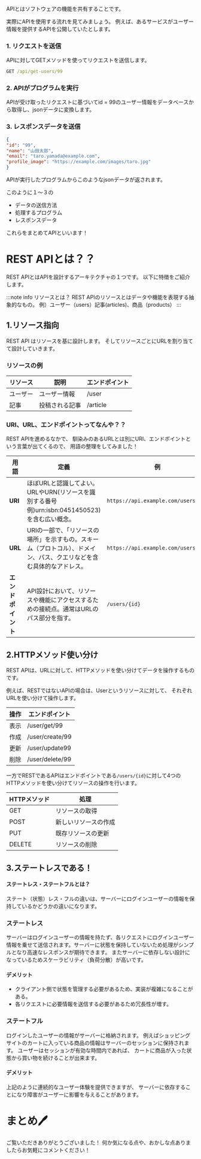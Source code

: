 
APIとはソフトウェアの機能を共有することです。

実際にAPIを使用する流れを見てみましょう。
例えば、あるサービスがユーザー情報を提供するAPIを公開していたとします。

### 1. リクエストを送信

APIに対してGETメソッドを使ってリクエストを送信します。

```cmd
GET /api/get-users/99
```

### 2. APIがプログラムを実行

APIが受け取ったリクエストに基づいてid = 99のユーザー情報をデータベースから取得し、jsonデータに変換します。

### 3. レスポンスデータを送信

```json
{
"id": "99",
"name": "山田太郎",
"email": "taro.yamada@example.com",
"profile_image": "https://example.com/images/taro.jpg"
}
```

APIが実行したプログラムからこのようなjsonデータが返されます。

このように１～３の

- データの送信方法
- 処理するプログラム
- レスポンスデータ

これらをまとめてAPIといいます！


# REST APIとは？？

REST APIとはAPIを設計するアーキテクチャの１つです。
以下に特徴をご紹介します。

:::note info
リソースとは？
REST APIのリソースとはデータや機能を表現する抽象的なもの。
例）ユーザー（users）記事(articles)、商品（products）
:::

## 1.リソース指向

REST API はリソースを基に設計します。
そしてリソースごとにURLを割り当てて設計していきます。

### リソースの例

| リソース | 説明         | エンドポイント |
|----------|--------------|----------------|
| ユーザー | ユーザー情報 | /user          |
| 記事     | 投稿される記事 | /article       |



### URI、URL、エンドポイントってなんや？？

REST APIを進めるなかで、
馴染みのあるURLとは別にURI、エンドポイントという言葉が出てくるので、
用語の整理をしてみました！

| **用語**       | **定義**                                                                                     | **例**                                 |
|----------------|---------------------------------------------------------------------------------------------|---------------------------------------|
| **URI**       | ほぼURLと認識してよい。URLやURN(リソースを識別する番号 例)urn:isbn:0451450523)を含む広い概念。                              | `https://api.example.com/users/123`   |
| **URL**       | URIの一部で、「リソースの場所」を示すもの。スキーム（プロトコル）、ドメイン、パス、クエリなどを含む具体的なアドレス。 | `https://api.example.com/users/123`   |
| **エンドポイント** | API設計において、リソースや機能にアクセスするための接続点。通常はURLのパス部分を指す。                | `/users/{id}`                         |


## 2.HTTPメソッド使い分け


REST APIは、URLに対して、HTTPメソッドを使い分けてデータを操作するものです。

例えば、RESTではないAPIの場合は、Userというリソースに対して、
それぞれURLを使い分けて操作します。

| 操作   | エンドポイント         |
|--------|------------------------|
| 表示   | /user/get/99           |
| 作成   | /user/create/99        |
| 更新   | /user/update99         |
| 削除   | /user/delete/99        |

一方でRESTであるAPIはエンドポイントである`/users/{id}`に対して4つのHTTPメソッドを使い分けてリソースの操作を行います。

| HTTPメソッド | 処理                   |
|--------------|------------------------|
| GET          | リソースの取得         |
| POST         | 新しいリソースの作成   |
| PUT          | 既存リソースの更新     |
| DELETE       | リソースの削除         |


## 3.ステートレスである！

#### ステートレス・ステートフルとは？

ステート（状態）レス・フルの違いは、サーバーにログインユーザーの情報を保持しているかどうかの違いになります。


### ステートレス

サーバーはログインユーザーの情報を持たず、各リクエストにログインユーザー情報を乗せて送信されます。サーバーに状態を保持していないため処理がシンプルとなり高速なレスポンスが期待できます。
またサーバーに依存しない設計になっているためスケーラビリティ（負荷分散）が高いです。

#### デメリット

- クライアント側で状態を管理する必要があるため、実装が複雑になることがある。
- 各リクエストに必要情報を送信する必要があるため冗長性が増す。


### ステートフル

ログインしたユーザーの情報がサーバーに格納されます。
例えばショッピングサイトのカートに入っている商品の情報はサーバーのセッションに保持されます。
ユーザーはセッションが有効な時間内であれば、
カートに商品が入った状態から買い物を続けることが出来ます。

#### デメリット

上記のように連続的なユーザー体験を提供できますが、
サーバーに依存することになり障害がユーザーに影響を与えることがあります。


# まとめ🖊️

ご覧いただきありがとうございました！
何か気になる点や、おかしな点ありましたらお気軽にコメントください！